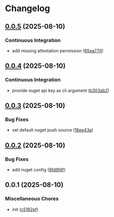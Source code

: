 # Changelog

## [0.0.5](https://github.com/phi-ag/ifc-guid-dotnet/compare/v0.0.4...v0.0.5) (2025-08-10)


### Continuous Integration

* add missing attestation permission ([65ea770](https://github.com/phi-ag/ifc-guid-dotnet/commit/65ea770acd0d95abd4c668e8ac345c5d95c07551))

## [0.0.4](https://github.com/phi-ag/ifc-guid-dotnet/compare/v0.0.3...v0.0.4) (2025-08-10)


### Continuous Integration

* provide nuget api key as cli argument ([b303ab2](https://github.com/phi-ag/ifc-guid-dotnet/commit/b303ab2fbe81d1d8bc5fa5ef95264ec62d6622b5))

## [0.0.3](https://github.com/phi-ag/ifc-guid-dotnet/compare/v0.0.2...v0.0.3) (2025-08-10)


### Bug Fixes

* set default nuget push source ([16ee43a](https://github.com/phi-ag/ifc-guid-dotnet/commit/16ee43a379a199896002dc7d593a07a02fcf57a3))

## [0.0.2](https://github.com/phi-ag/ifc-guid-dotnet/compare/v0.0.1...v0.0.2) (2025-08-10)


### Bug Fixes

* add nuget config ([6fd8f4f](https://github.com/phi-ag/ifc-guid-dotnet/commit/6fd8f4ffff69d7e26435850afccdb4e2eb4d9497))

## 0.0.1 (2025-08-10)


### Miscellaneous Chores

* init ([c5182ef](https://github.com/phi-ag/ifc-guid-dotnet/commit/c5182efa5027d219b2b46043796e4b4e12b82485))
